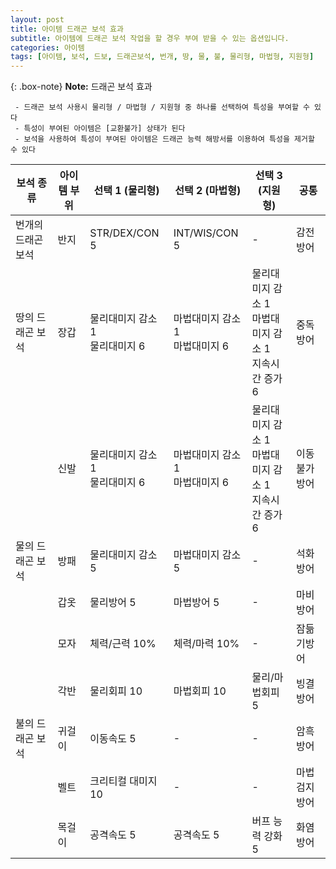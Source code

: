 ```yaml
---
layout: post
title: 아이템 드래곤 보석 효과
subtitle: 아이템에 드래곤 보석 작업을 할 경우 부여 받을 수 있는 옵션입니다.
categories: 아이템
tags: [아이템, 보석, 드보, 드래곤보석, 번개, 땅, 물, 불, 물리형, 마법형, 지원형]
---
```


{: .box-note}
**Note:** 드래곤 보석 효과

```
 - 드래곤 보석 사용시 물리형 / 마법형 / 지원형 중 하나를 선택하여 특성을 부여할 수 있다
 - 특성이 부여된 아이템은 [교환불가] 상태가 된다
 - 보석을 사용하여 특성이 부여된 아이템은 드래곤 능력 해방서를 이용하여 특성을 제거할 수 있다
```

| 보석 종류         | 아이템 부위 | 선택 1 (물리형)               | 선택 2 (마법형)               | 선택 3 (지원형) | 공통         |
|--------------------|-------------|-------------------------------|-------------------------------|----------------|--------------|
| 번개의 드래곤 보석 | 반지        | STR/DEX/CON 5                | INT/WIS/CON 5                | -              | 감전방어      |
| 땅의 드래곤 보석  | 장갑        | 물리대미지 감소 1<br>물리대미지 6 | 마법대미지 감소 1<br>마법대미지 6 | 물리대미지 감소 1<br>마법대미지 감소 1<br>지속시간 증가 6 | 중독방어      |
|                    | 신발        | 물리대미지 감소 1<br>물리대미지 6 | 마법대미지 감소 1<br>마법대미지 6 | 물리대미지 감소 1<br>마법대미지 감소 1<br>지속시간 증가 6 | 이동불가방어  |
| 물의 드래곤 보석  | 방패        | 물리대미지 감소 5            | 마법대미지 감소 5            | -              | 석화방어      |
|                    | 갑옷        | 물리방어 5                  | 마법방어 5                  | -              | 마비방어      |
|                    | 모자        | 체력/근력 10%               | 체력/마력 10%               | -              | 잠듦기방어    |
|                    | 각반        | 물리회피 10                 | 마법회피 10                 | 물리/마법회피 5 | 빙결방어      |
| 불의 드래곤 보석  | 귀걸이      | 이동속도 5                   | -                             | -              | 암흑방어      |
|                    | 벨트        | 크리티컬 대미지 10          | -                             | -              | 마법검지방어  |
|                    | 목걸이      | 공격속도 5                   | 공격속도 5                   | 버프 능력 강화 5 | 화염방어      |
